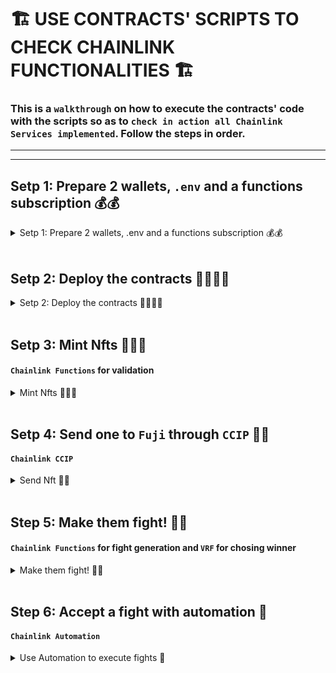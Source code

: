 # 🏗️ USE CONTRACTS' SCRIPTS TO CHECK CHAINLINK FUNCTIONALITIES 🏗️

### This is a `walkthrough` on how to execute the contracts' code with the scripts so as to `check in action all Chainlink Services implemented`. Follow the steps in order.

---

---

## Setp 1: Prepare 2 wallets, `.env` and a functions subscription 💰💰

<details><summary> Setp 1: Prepare 2 wallets, .env and a functions subscription 💰💰 </summary>

### Settning up `.env` 🔏

1. Create and fill up an .env file with your secret values. Check [.env.example](../.env.example).

   - Get yout EtherScan API key from [here](https://etherscan.io/apis).
   - Get a Sepolia RPC_URL node provider from [here](https://www.alchemy.com/).
   - Get an OpenAI API key. (Not needed in this PoC)

### Setting up wallets 💰

2. Set your addresses value in the [Utils.sol](../contracts/Utils.sol) file. It's very visible just enter the file.

```solidity
// Utils.sol

address constant DEPLOYER = YOUR_METAMASK_ADDRESS; //🟢 <--
address constant PLAYER_FOR_FIGHTS = YOUR_OTHER_ADDRESS; // 🟢 <--
```

> 🚧**Note**⚠️ : Press save on Utils.sol every time you change a value.

3. Fund your metamask wallet with funds. To use the contracts you will need to have 2 accounts with funds in the following chains --> `Sepolia` and `Fuji`:

   3.1. Native coin in Fuji-Avalanche and Sepolia-Ethereum.

   - An [ETH-Faucet](https://sepoliafaucet.com/).

     3.2. Get LINK token too.

   - [LINK-Official-Faucet](https://faucets.chain.link/) that also provides AVL if connected to AVL chains like Fuji.

### Setting up Functions Subscriptions 🔢

1. You will need Functions Subscription in `Sepolia` for minting and fighting. Create a subscription just in `Fuji` if you wanna fight there too. [Clock to go to Chainlink Functions Subs UI](https://functions.chain.link/).

2. Fund the subscription with at least 1.5 LINK.

3. Change the `ETH_SEPOLIA_FUNCS_SUBS_ID` 🟢 [in this line of Utils.sol](../contracts/Utils.sol#L33) to the one you just got.

4. Switch the network and do the same for Fuji if you want to fight
   in Fuji. This time change `AVL_FUJI_FUNCS_SUBS_ID` [here](../contracts/Utils.sol#L34).

> 📘 **Note** ℹ️: We didn't have time to automate this process with chainlink tool-kit. 😥

---

</details>
<br/>

## Setp 2: Deploy the contracts 📜📜📜📜

<details><summary> Setp 2: Deploy the contracts 📜📜📜📜  </summary>

Now its time to deploy the contracts. We will deploy the contracts in the following order:

> 📘 **Note** ℹ️: Delete `--etherscan-api-key $S_ETHERSCAN_API_KEY_VERIFY --verify` if you don't wanna verify the contracts.

> 📘 **Note 2** ℹ️: We don't use `--ffi` functionality just in case there are some shell commands that are not available in your machine. Thus you will have to manually copy some values in a Utils file.

```bash
cd src/backend/

source .env

forge script script/Deployment.s.sol --rpc-url $S_RPC_URL_SEPOLIA --private-key $S_SK_DEPLOYER --broadcast --etherscan-api-key $S_ETHERSCAN_API_KEY_VERIFY --verify
```

Now in the `Utils.sol` change to the value you will see logged onto the console the addresses `DEPLOYED_SEPOLIA_COLLECTION` [here](../contracts/Utils.sol#L21), `SEPOLIA_FIGHT_MATCHMAKER` [here](../contracts/Utils.sol#L24) and `SEPOLIA_FIGHT_EXECUTOR` [here](../contracts/Utils.sol#L25). Check the contracts addreses and future interactions on [Etherscan](https://sepolia.etherscan.io/) if you like.

Now lets deploy the `Fuji` contracts. Run:

```bash
forge script script/Deployment.s.sol --rpc-url $AVL_NODE_PROVIDER --private-key $S_SK_DEPLOYER --broadcast --etherscan-api-key $S_ETHERSCAN_API_KEY_VERIFY --verify
```

Now change in `Utils.sol` the `DEPLOYED_FUJI_BARRACKS` [here](../contracts/Utils.sol#L22) to the address you will se printed onto the screen again. Also change with the other vlaues printed `FUJI_FIGHT_MATCHMAKER` [here](../contracts/Utils.sol#L27) and `FUJI_FIGHT_EXECUTOR` [here](../contracts/Utils.sol#L28).

Then run:

```bash
forge script script/Deployment.s.sol --sig "initSepoliaCollection()" --rpc-url $S_RPC_URL_SEPOLIA --private-key $S_SK_DEPLOYER --broadcast
```

Now add as consumers, [from the UI](https://functions.chain.link/sepolia/1739), to your Functions' subscription the addresses `DEPLOYED_SEPOLIA_COLLECTION` and `SEPOLIA_FIGHT_EXECUTOR` in the Sepolia subscription and only `FUJI_FIGHT_EXECUTOR` in the Fuji subscription.

---

</details>
<br/>

## Setp 3: Mint Nfts 👨‍👨‍👧

#### `Chainlink Functions` for validation

<details><summary> Mint Nfts 👨‍👨‍👧   </summary>

Mint 4 NFTs, 2 of them will fight on Sepolia and we will
send 2 to Fuji to make them fight there and then bring them back.

Run this command 2 times to mint NFTs to `DEPLOYER` address.

> 📘 **Note** ℹ️: If you want them to have differnet
> prompts change the `VALID_PROMPT` value in [this line of Utils.sol](../contract/Utils.sol#L37). Make them short though we don't have length checkers yet. Like 3 words as much in each field. You have examples of valid prompts in Utils.sol.

```bash
forge script script/eth-MintNft.s.sol --rpc-url $S_RPC_URL_SEPOLIA --private-key $S_SK_DEPLOYER --broadcast
```

Now mint 2 more NFTs to `PLAYER_FOR_FIGHTS` address.

```bash
forge script script/eth-MintNft.s.sol --rpc-url $S_RPC_URL_SEPOLIA --private-key $S_SK_PLAYER --broadcast
```

---

</details>
<br/>

## Setp 4: Send one to `Fuji` through `CCIP` 🏣📮

#### `Chainlink CCIP`

<details><summary> Send Nft 🏣📮 </summary>

We will send NFT with ID == 1 and 4 from `Sepolia` to `Fuji`. This will take around 15min as Sepolia finalization time is 15min.

Run, it will send NFT 1 to `Fuji`:

```bash
forge script script/SendNftCCIP.s.sol --rpc-url $S_RPC_URL_SEPOLIA --private-key $S_SK_DEPLOYER --broadcast
```

Change the `NFT_ID_TO_SEND` value to 4 in [SendNftCCIP.sol](./SendNftCCIP.s.sol#L20) to `4` and run:

```bash
forge script script/SendNftCCIP.s.sol --rpc-url $S_RPC_URL_SEPOLIA --private-key $S_SK_PLAYER --broadcast
```

If you want to send it back just run after 15-20min have passed the following command. It will take a bit less time to come back as Fuji finalization time is shorter:

```bash
# For NFT id 1 use the key of deployer and change NFT_ID_TO_SEND to 1
forge script script/SendNftCCIP.s.sol --rpc-url $AVL_NODE_PROVIDER --private-key $S_SK_DEPLOYER --broadcast

# For NFT id 4 use the key of player and change NFT_ID_TO_SEND to 4
forge script script/SendNftCCIP.s.sol --rpc-url $AVL_NODE_PROVIDER --private-key $S_SK_PLAYER --broadcast
```

To check if your NFT has arrived on `Fuji` you can run:

```bash
forge script script/SendNftCCIP.s.sol --rpc-url $AVL_NODE_PROVIDER --private-key $S_SK_DEPLOYER --broadcast --sig "checkBarracksNftState()"
```

> 📘 **Note** ℹ️: You can also check your contract at [SnowTrace - Fuji](https://43113.testnet.snowtrace.io/) in the `Internal Transactions` section to see if the NFT has arrived. If so there will be more than 2 internal transactions.

---

</details>
<br/>

## Step 5: Make them fight! 👊🤯

#### `Chainlink Functions` for fight generation and `VRF` for chosing winner

<details><summary> Make them fight! 👊🤯   </summary>

First we will request a fight with `DPELOYER` using NFT 2,
then we will accept it with `PLAYER_FOR_FIGHTS` using NFT 3.

Before continuing make sure `REQUESTER_NFT_ID` and `ACCEPTOR_NFT_ID` are set
to 2 and 3 respectively [here](../contracts/Utils.sol#L47).

```bash
# Request a fight
forge script script/eth-Fight.s.sol --rpc-url $S_RPC_URL_SEPOLIA --private-key $S_SK_DEPLOYER --broadcast --sig "requestF()"
```

```bash
# Accept the fight
forge script script/eth-Fight.s.sol --rpc-url $S_RPC_URL_SEPOLIA --private-key $S_SK_PLAYER --broadcast --sig "acceptF()"
```

Now you should see in your `Chainlink Functions` subscription the request going on. When functions fulfill its request then you will see in your `VRF` subscripton a request pending. You should be able to see the `VRF` subscription at [https://vrf.chain.link/sepolia/YOUR_VRF_SUBS_ID](https://vrf.chain.link/sepolia/) You can consult the VRF ID in Etherscan from the `FightExecutor` read contract option if you verified it. Also the VRF ID will be logged onto the console when you accept the fight.

> 🚧 **Note** ⚠️: If VRF didnt complete in 5min there might be a
> gas misconfiguration. We made a small hack on the contract so
> deployer can settle fights just for this demo. If VRF is not answering fund the VRF subscription more or run this command to make the `REQUESTER` win.

```bash
forge script script/eth-SettleFightWhenVRFNotReponding.s.sol --rpc-url $S_RPC_URL_SEPOLIA --private-key $S_SK_DEPLOYER --broadcast
```

---

</details>
<br/>

## Step 6: Accept a fight with automation 🤖

#### `Chainlink Automation`

<details><summary> Use Automation to execute fights 🤖 </summary>

# ⚠️ CODED BUT ⚠️ : For some reason Automation is reverting, a getter that should return a valid value doesn't whereas calling from normal execution it does. We don't find where is the bug as there is no delete and in the contract on-chain says that object and getter work. Plus as seen in [this simulation](https://dashboard.tenderly.co/shared/simulation/589f1ce7-b7ac-47af-bee3-af4adf133b2c?trace=0.4) UpKeep is using the right calls and arguments.

Whenever we manage to make it work this commands should
request a fight and that fight would be later accepted by the Keeper.

```bash
# Automates nft id 2.
forge script script/eth-AutomatedFight.s.sol --rpc-url $S_RPC_URL_SEPOLIA --private-key $S_SK_PLAYER --broadcast
```

Before continuing make sure `REQUESTER_NFT_ID` and `ACCEPTOR_NFT_ID` are set
to 1 and 2 respectively [here](../contracts/Utils.sol#L47).

```bash
# Nft id 1 requests a fight, as nftid 2 is automated it should be accepted in the next block.
forge script script/eth-AutomatedFight.s.sol --rpc-url $S_RPC_URL_SEPOLIA --private-key $S_SK_DEPLOYER --broadcast --sig "request()"
```

Now Cahinlink Automation should work and accept your request.

---

</details>
<br/>
